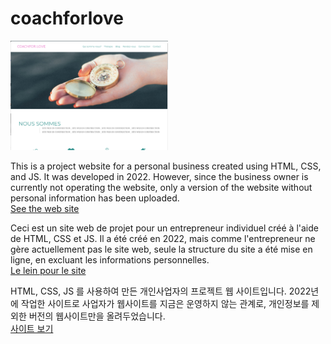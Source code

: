 # coachforlove
<a href="https://ododok.github.io/coachforlove/"><img style="width:50%" src="https://github.com/ododok/coachforlove/blob/main/images/capcfl.png"></a><br>
<p>This is a project website for a personal business created using HTML, CSS, and JS. It was developed in 2022. However, since the business owner is currently not operating the website, only a version of the website without personal information has been uploaded.<br>
<a href="https://ododok.github.io/coachforlove/">See the web site</a></p>

<p>Ceci est un site web de projet pour un entrepreneur individuel créé à l'aide de HTML, CSS et JS. Il a été créé en 2022, mais comme l'entrepreneur ne gère actuellement pas le site web, seule la structure du site a été mise en ligne, en excluant les informations personnelles.<br>
<a href="https://ododok.github.io/coachforlove/">Le lein pour le site</a></p>

<p>HTML, CSS, JS 를 사용하여 만든 개인사업자의 프로젝트 웹 사이트입니다. 2022년에 작업한 사이트로 사업자가 웹사이트를 지금은 운영하지 않는 관계로, 개인정보를 제외한 버전의 웹사이트만을 올려두었습니다.<br>
<a href="https://ododok.github.io/coachforlove/">사이트 보기</a></p>

